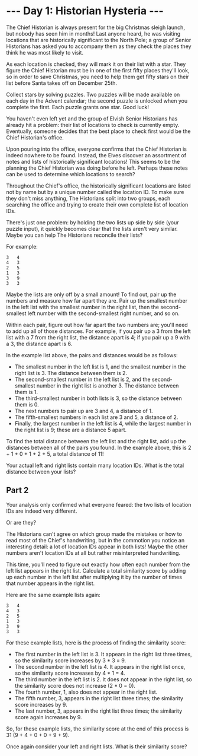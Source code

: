 # --- Day 1: Historian Hysteria ---

The Chief Historian is always present for the big Christmas sleigh launch, but
nobody has seen him in months! Last anyone heard, he was visiting locations
that are historically significant to the North Pole; a group of Senior
Historians has asked you to accompany them as they check the places they think
he was most likely to visit.

As each location is checked, they will mark it on their list with a star. They
figure the Chief Historian must be in one of the first fifty places they'll
look, so in order to save Christmas, you need to help them get fifty stars on
their list before Santa takes off on December 25th.

Collect stars by solving puzzles. Two puzzles will be made available on each
day in the Advent calendar; the second puzzle is unlocked when you complete the
first. Each puzzle grants one star. Good luck!

You haven't even left yet and the group of Elvish Senior Historians has already
hit a problem: their list of locations to check is currently empty. Eventually,
someone decides that the best place to check first would be the Chief
Historian's office.

Upon pouring into the office, everyone confirms that the Chief Historian is
indeed nowhere to be found. Instead, the Elves discover an assortment of notes
and lists of historically significant locations! This seems to be the planning
the Chief Historian was doing before he left. Perhaps these notes can be used
to determine which locations to search?

Throughout the Chief's office, the historically significant locations are
listed not by name but by a unique number called the location ID. To make sure
they don't miss anything, The Historians split into two groups, each searching
the office and trying to create their own complete list of location IDs.

There's just one problem: by holding the two lists up side by side (your puzzle
input), it quickly becomes clear that the lists aren't very similar. Maybe you
can help The Historians reconcile their lists?

For example:

```
3   4
4   3
2   5
1   3
3   9
3   3
```

Maybe the lists are only off by a small amount! To find out, pair up the
numbers and measure how far apart they are. Pair up the smallest number in the
left list with the smallest number in the right list, then the second-smallest
left number with the second-smallest right number, and so on.

Within each pair, figure out how far apart the two numbers are; you'll need to
add up all of those distances. For example, if you pair up a 3 from the left
list with a 7 from the right list, the distance apart is 4; if you pair up a 9
with a 3, the distance apart is 6.

In the example list above, the pairs and distances would be as follows:

* The smallest number in the left list is 1, and the smallest number in the
  right list is 3. The distance between them is 2.
* The second-smallest number in the left list is 2, and the second-smallest
  number in the right list is another 3. The distance between them is 1.
* The third-smallest number in both lists is 3, so the distance between them is
  0.
* The next numbers to pair up are 3 and 4, a distance of 1.
* The fifth-smallest numbers in each list are 3 and 5, a distance of 2.
* Finally, the largest number in the left list is 4, while the largest number
  in the right list is 9; these are a distance 5 apart.

To find the total distance between the left list and the right list, add up the
distances between all of the pairs you found. In the example above, this is 2 +
1 + 0 + 1 + 2 + 5, a total distance of 11!

Your actual left and right lists contain many location IDs. What is the total
distance between your lists?

## Part 2

Your analysis only confirmed what everyone feared: the two lists of location
IDs are indeed very different.

Or are they?

The Historians can't agree on which group made the mistakes or how to read most
of the Chief's handwriting, but in the commotion you notice an interesting
detail: a lot of location IDs appear in both lists! Maybe the other numbers
aren't location IDs at all but rather misinterpreted handwriting.

This time, you'll need to figure out exactly how often each number from the
left list appears in the right list. Calculate a total similarity score by
adding up each number in the left list after multiplying it by the number of
times that number appears in the right list.

Here are the same example lists again:

```
3   4
4   3
2   5
1   3
3   9
3   3
```

For these example lists, here is the process of finding the similarity score:

* The first number in the left list is 3. It appears in the right list three
  times, so the similarity score increases by 3 * 3 = 9.
* The second number in the left list is 4. It appears in the right list once,
  so the similarity score increases by 4 * 1 = 4.
* The third number in the left list is 2. It does not appear in the right list,
  so the similarity score does not increase (2 * 0 = 0).
* The fourth number, 1, also does not appear in the right list.
* The fifth number, 3, appears in the right list three times; the similarity
  score increases by 9.
* The last number, 3, appears in the right list three times; the similarity
  score again increases by 9.

So, for these example lists, the similarity score at the end of this process is
31 (9 + 4 + 0 + 0 + 9 + 9).

Once again consider your left and right lists. What is their similarity score?
